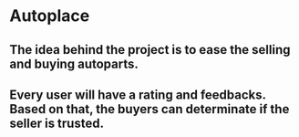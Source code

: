 # Autoplace

## The idea behind the project is to ease the selling and buying autoparts.
## Every user will have a rating and feedbacks. Based on that, the buyers can determinate if the seller is trusted.
